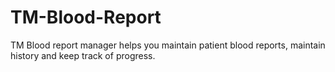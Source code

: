 # TM-Blood-Report
TM Blood report manager helps you maintain patient blood reports, maintain history and keep track of progress.
